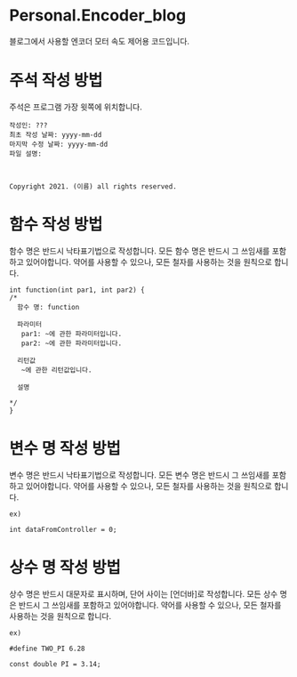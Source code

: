 # Personal.Encoder_blog
블로그에서 사용할 엔코더 모터 속도 제어용 코드입니다.
   
   
   
# 주석 작성 방법   
   주석은 프로그램 가장 윗쪽에 위치합니다.
```
작성인: ???
최초 작성 날짜: yyyy-mm-dd
마지막 수정 날짜: yyyy-mm-dd
파일 설명:



Copyright 2021. (이름) all rights reserved.
```
   
   
# 함수 작성 방법
   함수 명은 반드시 낙타표기법으로 작성합니다.
   모든 함수 명은 반드시 그 쓰임새를 포함하고 있어야합니다.
   약어를 사용할 수 있으나, 모든 철자를 사용하는 것을 원칙으로 합니다.
```
int function(int par1, int par2) {
/*
  함수 명: function

  파라미터
   par1: ~에 관한 파라미터입니다.
   par2: ~에 관한 파라미터입니다.
  
  리턴값
   ~에 관한 리턴값입니다.
  
  설명
  
*/
}

```
   
      
         
# 변수 명 작성 방법
   변수 명은 반드시 낙타표기법으로 작성합니다.
   모든 변수 명은 반드시 그 쓰임새를 포함하고 있어야합니다.
   약어를 사용할 수 있으나, 모든 철자를 사용하는 것을 원칙으로 합니다.
```
ex)

int dataFromController = 0;

```


# 상수 명 작성 방법
   상수 명은 반드시 대문자로 표시하며, 단어 사이는 [언더바]로 작성합니다.
   모든 상수 명은 반드시 그 쓰임새를 포함하고 있어야합니다.
   약어를 사용할 수 있으나, 모든 철자를 사용하는 것을 원칙으로 합니다.
```
ex)

#define TWO_PI 6.28

const double PI = 3.14;


```
